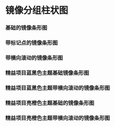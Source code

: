# 镜像分组柱状图

### 基础的镜像条形图

<preview path="../examples/default/TransposeMirrorInterval.vue" title="基础样式" description=""></preview>

### 带标记点的镜像条形图

<preview path="../examples/default/TransposeMirrorAndAnnotationPointInterval.vue" title="基础样式" description=""></preview>

### 带横向滚动的镜像条形图

<preview path="../examples/default/TransposeMirrorAndScrollInterval.vue" title="基础样式" description=""></preview>

### 精益项目蓝黑色主题基础镜像条形图

<preview path="../examples/blue-dark/MirrorInterval.vue" title="基础样式" description=""></preview>

### 精益项目蓝黑色主题带横向滚动的镜像条形图

<preview path="../examples/blue-dark/ScrollBarMirrorInterval.vue" title="基础样式" description=""></preview>

### 精益项目亮橙色主题基础的镜像条形图

<preview path="../examples/light-orange/MirrorInterval.vue" title="基础样式" description=""></preview>

### 精益项目亮橙色主题带横向滚动的镜像条形图

<preview path="../examples/light-orange/ScrollBarMirrorInterval.vue" title="基础样式" description=""></preview>
